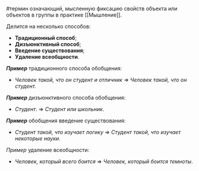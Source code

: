 #термин означающий, мысленную фиксацию свойств объекта или объектов в группы в практике [[Мышление]].

Делится на несколько способов:
* __Традиционный способ__;
* __Дизъюнктивный способ__;
* __Введение существования__;
* __Удаление всеобщности__.

***Пример*** традиционного способа обобщения:
* _Человек такой, что он студент и отличник_ => _Человек такой, что он студент._

***Пример*** дизъюнктивного способа обобщения:
* *Студент*. => *Студент или школьник*.

***Пример*** обобщения введение существования:
* _Студент такой, что изучает логику_ => _Студент такой, что изучает некоторые науки_.

_Пример_ удаление всеобщности:
* _Человек, который всего боится_ => _Человек, который боится темноты_.
